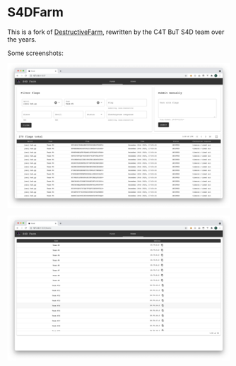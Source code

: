 # S4DFarm

This is a fork of [DestructiveFarm](https://github.com/DestructiveVoice/DestructiveFarm), 
rewritten by the C4T BuT S4D team over the years.

Some screenshots:

![flags](resources/flags.png)

![teams](resources/teams.png)


